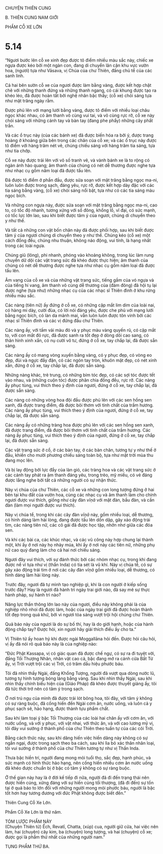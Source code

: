 CHUYỆN THIÊN CUNG

B. THIÊN CUNG NAM GIỚI

PHẨM CỖ XE LỚN

# 5.14

“Ngươi bước lên cỗ xe xinh đẹp được tô điểm nhiều màu sắc này, chiếc xe ngựa được kéo bởi một ngàn con, đang di chuyển lân cận khu vực vườn hoa, (ngươi) tựa như Vāsava, vị Chúa của chư Thiên, đấng chủ tể của các sanh linh.

Cả hai bên sườn cỗ xe của ngươi được làm bằng vàng, được kết hợp chặt chẽ với những thanh đứng và những thanh ngang, có cái khung được tạo ra khéo léo, đã được hoàn tất bởi nghệ nhân bậc thầy; (cỗ xe) chói sáng tựa như mặt trăng ngày rằm.

Được phủ lên với mạng lưới bằng vàng, được tô điểm với nhiều loại châu ngọc khác nhau, có âm thanh vô cùng vui tai, và vô cùng rực rỡ, cỗ xe này chói sáng với những cánh tay và bàn tay (đang phe phẩy) những cây phất trần.

Và các ổ trục này (của các bánh xe) đã được biến hóa ra bởi ý, được trang hoàng ở khoảng giữa bên trong các chân của cỗ xe; và các ổ trục này được tô điểm với hàng trăm nét vẽ, chúng chiếu sáng với hàng trăm tia sáng, tựa như tia chớp.

Cỗ xe này được trải lên với vô số tranh vẽ, và vành bánh xe là to rộng có ngàn ánh hào quang; âm thanh của chúng có nét dễ thương được nghe tựa như nhạc cụ gồm năm loại đã được tấu lên.

Đã được tô điểm ở phần đầu, được sửa soạn với mặt trăng bằng ngọc ma-ni, luôn luôn được trong sạch, đáng yêu, rực rỡ, được kết hợp dày đặc với các tia sáng bằng vàng, (cỗ xe) chói sáng nổi bật, tựa như có các tia sáng màu ngọc bích.

Và những con ngựa này, được sửa soạn với mặt trăng bằng ngọc ma-ni, cao to, có tốc độ nhanh, tương xứng với số đông, khổng lồ, vĩ đại, có sức mạnh, có tốc lực lớn lao, sau khi biết được tâm ý của ngươi, chúng di chuyển theo y như thế.

Và tất cả những con vật bốn chân này đã được phối hợp, sau khi biết được tâm ý của ngươi chúng di chuyển theo y như thế. Chúng kéo (cỗ xe) một cách đồng đều, chúng nhu thuận, không náo động, vui tính, là hạng nhất trong các loài ngựa.

Chúng giũ (lông), phi nhanh, phóng vào khoảng không, trong lúc làm rung chuyển dữ dội các vật trang sức đã khéo được thực hiện; âm thanh của chúng có nét dễ thương được nghe tựa như nhạc cụ gồm năm loại đã được tấu lên.

Âm vang của cỗ xe và của những vật trang sức, tiếng gầm của vó ngựa và của tiếng hí vang, âm thanh vô cùng dễ thương của (đám đông) đã hội tụ lại được nghe (tựa như) những nhạc cụ của các nhạc sĩ Thiên đình ở khu rừng nhiều màu sắc.

Các nàng (tiên nữ) ấy đứng ở cỗ xe, có những cặp mắt lim dim của loài nai, có hàng mi dày, cười đùa, có lời nói đáng yêu, được che phủ với mạng lưới bằng ngọc bích, có làn da mảnh mai, vẫn luôn luôn được tôn vinh bởi các nhạc sĩ Thiên đình và các vị đứng đầu chư Thiên.

Các nàng ấy, với tấm vải màu đỏ và y phục màu vàng quyến rũ, có cặp mắt to, với con mắt đỏ rực, đã được sanh ra tốt đẹp ở dòng dõi cao sang, có thân hình xinh xắn, có nụ cười vô tư, đứng ở cỗ xe, tay chắp lại, đã được sẵn sàng.

Các nàng ấy có mang vòng xuyến bằng vàng, có y phục đẹp, có vòng eo đẹp, đùi và ngực đầy đặn, có các ngón tay tròn, khuôn mặt đẹp, có nét xinh xắn, đứng ở cỗ xe, tay chắp lại, đã được sẵn sàng.

Những nàng khác, trẻ trung, có những bím tóc đẹp, có các sợi tóc được tết vào nhau, và (những cuộn tóc) được phân chia đồng đều, rực rỡ. Các nàng ấy phục tùng, vui thích theo ý định của ngươi, đứng ở cỗ xe, tay chắp lại, đã được sẵn sàng.

Các nàng có những vòng hoa đội đầu được phủ lên với các sen hồng sen xanh, đã được trang điểm, đã được bôi thơm với tinh chất của trầm hương. Các nàng ấy phục tùng, vui thích theo ý định của ngươi, đứng ở cỗ xe, tay chắp lại, đã được sẵn sàng.

Các nàng ấy có những tràng hoa được phủ lên với các sen hồng sen xanh, đã được trang điểm, đã được bôi thơm với tinh chất của trầm hương. Các nàng ấy phục tùng, vui thích theo ý định của ngươi, đứng ở cỗ xe, tay chắp lại, đã được sẵn sàng.

Các vật trang sức ở cổ, ở các bàn tay, ở các bàn chân, tương tự y như thế ở đầu, khiến cho mười phương chiếu sáng toàn bộ, tựa như mặt trời mùa thu đang mọc lên.

Và bị lay động bởi lực đẩy của làn gió, các tràng hoa và các vật trang sức ở các cánh tay phát ra âm thanh đáng yêu, trong trẻo, mỹ miều, có vẻ đáng được lắng nghe bởi tất cả những người có sự nhận thức.

Này vị chúa của chư Thiên, các cỗ xe và những con long tượng đứng ở hai bên tại khu đất của vườn hoa, cùng các nhạc cụ và âm thanh làm cho chính ngươi được vui thích, giống như cây đàn _vīṇā_ với mặt đàn, bầu đàn, và cần đàn (làm mọi người được vui thích).

Này vị chúa tể, trong khi các cây đàn _vīṇā_ này, gồm nhiều loại, dễ thương, có hình dáng làm hài lòng, đang được tấu lên dồn dập, gây xáo động trái tim, các nàng tiên nữ, các cô gái đã được học tập, nhởn nhơ giữa các đóa sen.

Và khi các bài ca, các khúc nhạc, và các vũ công này hợp chung lại thành một, khi ấy ở nơi này họ nhảy múa, khi ấy ở nơi này các tiên nữ, những phụ nữ cao quý đang làm cho cả hai nơi chiếu sáng.

Ngươi đây vui thích, với sự đánh thức bởi các nhóm nhạc cụ, trong khi đang được nể vì tựa như vị (thần Inda) có tia sét là vũ khí. Này vị chúa tể, có sự gây xáo động trái tim ở nơi các cây đàn _vīṇā_ gồm nhiều loại, dễ thương, có hình dáng làm hài lòng này.

Trước đây, ngươi đã tự mình tạo nghiệp gì, khi là con người ở kiếp sống trước đây? Hay là ngươi đã hành trì ngày trai giới nào, đã say mê sự thực hành pháp, sự hành trì nào?

Năng lực thần thông lớn lao này của ngươi, điều này không phải là của nghiệp nhỏ nhoi đã được làm, hoặc của ngày trai giới đã được hoàn thành tốt đẹp trong quá khứ, bởi vì ngươi tỏa sáng vượt trội hội chúng chư Thiên.

Quả báo này của ngươi là do sự bố thí, hay là do giới hạnh, hoặc của hành động chắp tay? Được hỏi, xin ngươi hãy giải thích điều ấy cho ta.”

Vị Thiên tử ấy hoan hỷ khi được ngài Moggallāna hỏi đến. Ðược hỏi câu hỏi, vị ấy đã nói rõ quả báo này là của nghiệp nào:

“Đức Phật Kassapa, vị có giác quan đã được chế ngự, có sự ra đi tuyệt vời, đấng Tối Thượng Nhân, nhân vật cao cả, bậc đang mở ra cánh cửa Bất Tử ấy, vị Trời vượt trội các vị Trời, có trăm dấu hiệu phước báu.

Tôi đã nhìn thấy Ngài, đấng Khổng Tượng, người đã vượt qua dòng nước lũ, tương tự hình tượng bóng láng bằng vàng. Sau khi nhìn thấy Ngài, sau khi nhìn thấy chính biểu hiện của (Giáo Pháp) đã khéo được thuyết giảng ấy, tôi đã tức thời trở nên có tâm ý trong sạch.

Ở nơi trú ngụ của mình đã được trải lót bông hoa, tôi đây, với tâm ý không có sự ràng buộc, đã cống hiến đến Ngài cơm ăn, nước uống, và luôn cả y phục sạch sẽ, hảo hạng, được thành tựu phẩm chất.

Sau khi làm toại ý bậc Tối Thượng của các loài hai chân ấy với cơm ăn, với nước uống, và với y phục, với vật nhai, với thức ăn, và với cao lương mỹ vị, tôi đây vui sướng ở thành phố của chư Thiên theo tuần tự của các cõi Trời.

Bằng cách thức này, sau khi dâng hiến việc hiến dâng này không có sự ngần ngại, được trong sạch theo ba cách, sau khi lìa bỏ xác thân nhân loại, tôi vui sướng ở thành phố của chư Thiên tương tự như vị Thần Inda.

Thưa bậc hiền trí, người đang mong mỏi tuổi thọ, sắc đẹp, hạnh phúc, và sức mạnh có hình thức hảo hạng, nên cống hiến nhiều cơm ăn nước uống đã khéo được chuẩn bị ở bậc có tâm ý không có sự ràng buộc.

Ở thế gian này hay là ở đời kế tiếp đi nữa, người đã đi đến trạng thái nên được hiến cúng, xứng đáng với sự hiến cúng tối thượng, (đã đi đến) sự tồn tại ở quả báo to lớn đối với những người mong mỏi phước báu, người là bậc tốt hơn hay tương đương với đức Phật không được biết đến.”

Thiên Cung Cỗ Xe Lớn.

Phẩm Cỗ Xe Lớn là thứ năm.

TÓM LƯỢC PHẨM NÀY  
(Chuyện Thiên tử) Ếch, Revatī, Chatta, (xúp) cua, người giữ cửa, hai việc nên làm, hai (chuyện) cây kim, ba (chuyện) long tượng, và hai (chuyện) cỗ xe; được gọi là phẩm thứ nhất của những người nam.”

TỤNG PHẨM THỨ BA.
